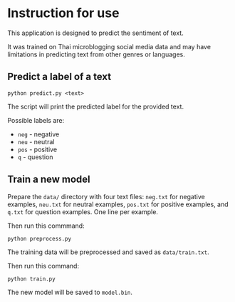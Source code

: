 # Instruction for use

This application is designed to predict the sentiment of text.

It was trained on Thai microblogging social media data and may have limitations
in predicting text from other genres or languages.

## Predict a label of a text

```shell
python predict.py <text>
```

The script will print the predicted label for the provided text.

Possible labels are:

- `neg` - negative
- `neu` - neutral
- `pos` - positive
- `q` - question

## Train a new model

Prepare the `data/` directory with four text files: `neg.txt` for negative
examples, `neu.txt` for neutral examples, `pos.txt` for positive examples, and
`q.txt` for question examples. One line per example.

Then run this commmand:

```shell
python preprocess.py
```

The training data will be preprocessed and saved as `data/train.txt`.

Then run this command:

```shell
python train.py
```

The new model will be saved to `model.bin`.
